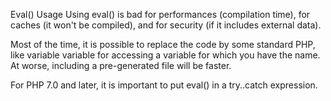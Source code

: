 Eval() Usage
Using eval() is bad for performances (compilation time), for caches (it won't be compiled), and for security (if it includes external data).

<?php
    // Avoid using incoming data to build the eval() expression : any filtering error leads to PHP injection
    $mathExpression = $_GET['mathExpression']; 
    $mathExpression = preg_replace('#[^0-9+\-*/\(/)]#is', '', $mathExpression); // expecting 1+2
    $literalCode = '$a = '.$mathExpression.';';
    eval($literalCode);
    echo $a;

    // If eval'ed code is known at compile time, it is best to put it inline
    $literalCode = 'phpinfo();';
    eval($literalCode);

?>

Most of the time, it is possible to replace the code by some standard PHP, like variable variable for accessing a variable for which you have the name.
At worse, including a pre-generated file will be faster. 

For PHP 7.0 and later, it is important to put eval() in a try..catch expression.
